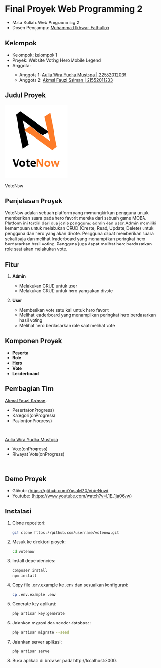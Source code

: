 
# Final Proyek Web Programming 2
<ul>
  <li>Mata Kuliah: Web Programming 2</li>
  <li>Dosen Pengampu: <a href="https://github.com/Muhammad-Ikhwan-Fathulloh">Muhammad Ikhwan Fathulloh</a></li>
</ul>

## Kelompok
<ul>
  <li>Kelompok: kelompok 1</li>
  <li>Proyek: Website Voting Hero Mobile Legend</li>
  <li>Anggota:</li>
  <ul>
    <li>Anggota 1: <a href="https://github.com/YusaM20">Aulia Wira Yudha Mustopa | 22552012039</a></li>
    <li>Anggota 2: <a href="https://github.com/akmalfman">Akmal Fauzi Salman | 21552011233</a></li>
  </ul>
</ul>

## Judul Proyek
![Logo_VoteNow](public/aset/images/logos/vertical_logo.png)
<p>VoteNow</p>

## Penjelasan Proyek
<p>VoteNow adalah sebuah platform yang memungkinkan pengguna untuk memberikan suara pada hero favorit mereka dari sebuah game MOBA. Platform ini terdiri dari dua jenis pengguna: admin dan user. Admin memiliki kemampuan untuk melakukan CRUD (Create, Read, Update, Delete) untuk pengguna dan hero yang akan divote. Pengguna dapat memberikan suara sekali saja dan melihat leaderboard yang menampilkan peringkat hero berdasarkan hasil voting. Pengguna juga dapat melihat hero berdasarkan role saat akan melakukan vote.
</p>

## Fitur

1. **Admin**
    - Melakukan CRUD untuk user
    - Melakukan CRUD untuk hero yang akan divote

2. **User**
    - Memberikan vote satu kali untuk hero favorit
    - Melihat leaderboard yang menampilkan peringkat hero berdasarkan hasil voting
    - Melihat hero berdasarkan role saat melihat vote

## Komponen Proyek

- **Peserta**
- **Role**
- **Hero**
- **Vote**
- **Leaderboard**

## Pembagian Tim
<p><a href="https://github.com/akmalfman">Akmal Fauzi Salman</a>.
<br>
  <ul>
    <li>Peserta(onProgress)</li>
    <li>Kategori(onProgress)</li>
    <li>Paslon(onProgress)</li>
  </ul>
  <br></p>
  <p><a href="https://github.com/YusaM20">Aulia Wira Yudha Mustopa</a>
<br>
  <ul>
     <li>Vote(onProgress)</li>
    <li>Riwayat Vote(onProgress)</li>
  </ul>
  <br></p>

## Demo Proyek
<ul>
  <li>Github: <a href="https://github.com/YusaM20/VoteNow">(https://github.com/YusaM20/VoteNow)</a></li>
  <li>Youtube: <a href="https://www.youtube.com/watch?v=L1E_1ja06vw">(https://www.youtube.com/watch?v=L1E_1ja06vw)</a></li>
</ul>

## Instalasi

1. Clone repositori:
   ```bash
   git clone https://github.com/username/votenow.git

2. Masuk ke direktori proyek:
   ```bash
   cd votenow

3. Install dependencies:
   ```bash
   composer install
   npm install

4. Copy file .env.example ke .env dan sesuaikan konfigurasi:
   ```bash
   cp .env.example .env

5. Generate key aplikasi:
   ```bash
   php artisan key:generate

6. Jalankan migrasi dan seeder database:
   ```bash
   php artisan migrate --seed

7. Jalankan server aplikasi:
   ```bash
   php artisan serve

8. Buka aplikasi di browser pada http://localhost:8000.
